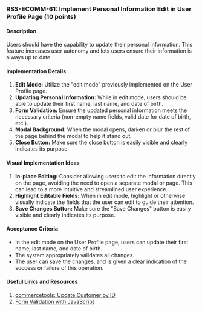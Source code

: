 ### RSS-ECOMM-61: Implement Personal Information Edit in User Profile Page (10 points)

#### Description
Users should have the capability to update their personal information. This feature increases user autonomy and lets users ensure their information is always up to date.

#### Implementation Details
1. **Edit Mode:** Utilize the "edit mode" previously implemented on the User Profile page.
2. **Updating Personal Information:** While in edit mode, users should be able to update their first name, last name, and date of birth.
3. **Form Validation:** Ensure the updated personal information meets the necessary criteria (non-empty name fields, valid date for date of birth, etc.).
4. **Modal Background:** When the modal opens, darken or blur the rest of the page behind the modal to help it stand out.
5. **Close Button:** Make sure the close button is easily visible and clearly indicates its purpose.


#### Visual Implementation Ideas
1. **In-place Editing:** Consider allowing users to edit the information directly on the page, avoiding the need to open a separate modal or page. This can lead to a more intuitive and streamlined user experience.
2. **Highlight Editable Fields:** When in edit mode, highlight or otherwise visually indicate the fields that the user can edit to guide their attention.
3. **Save Changes Button:** Make sure the "Save Changes" button is easily visible and clearly indicates its purpose.

#### Acceptance Criteria
- In the edit mode on the User Profile page, users can update their first name, last name, and date of birth.
- The system appropriately validates all changes.
- The user can save the changes, and is given a clear indication of the success or failure of this operation.

#### Useful Links and Resources
1. [commercetools: Update Customer by ID](https://docs.commercetools.com/api/projects/customers#update-customer-by-id)
2. [Form Validation with JavaScript](https://www.w3schools.com/js/js_validation.asp)
